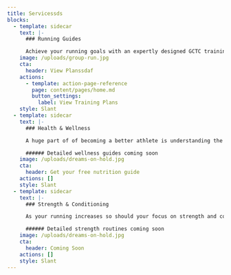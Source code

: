 ```yaml
---
title: Servicessds
blocks:
  - template: sidecar
    text: |-
      ### Running Guides

      Achieve your running goals with an expertly designed GCTC training plan. Running programs range from fundamental to highly individualized, and offer a realistic balance between flexibility and structure. Gain insight to world class coaching techniques and stay motivated on the path to success.
    image: /uploads/group-run.jpg
    cta:
      header: View Planssdaf
    actions:
      - template: action-page-reference
        page: content/pages/home.md
        button_settings:
          label: View Training Plans
    style: Slant
  - template: sidecar
    text: |-
      ### Health & Wellness

      A huge part of of becoming a better athlete is understanding the role of health & wellness. GCTC believes in a holistic approach to training, providing insight on both nutrition and mindfullness. Gain access to easy recipes enjoyed by world class athletes, as well as helpful tools for meditation.

      ###### Detailed wellness guides coming soon
    image: /uploads/dreams-on-hold.jpg
    cta:
      header: Get your free nutrition guide
    actions: []
    style: Slant
  - template: sidecar
    text: |-
      ### Strength & Conditioning

      As your running increases so should your focus on strength and conditioning. Speed drills, muscle activation, and lifting weights all play a key role in allowing our bodies to absorb the mileage and stay injury free. GCTC training plans provide access to strength programs for both beginners and the advanced.

      ###### Detailed strength routines coming soon
    image: /uploads/dreams-on-hold.jpg
    cta:
      header: Coming Soon
    actions: []
    style: Slant
---
```


